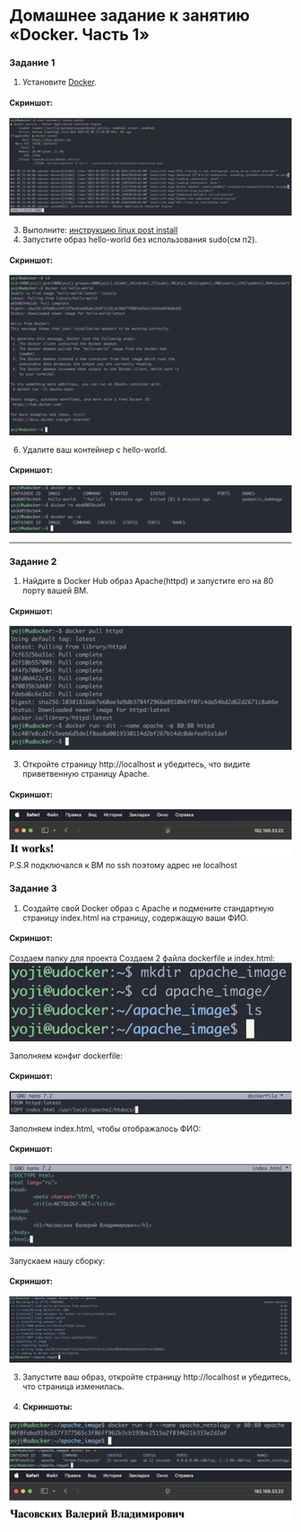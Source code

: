 # Домашнее задание к занятию «Docker. Часть 1»


### Задание 1  

1. Установите [Docker](https://www.docker.com/).
#### Скриншот:
![1](https://github.com/yojihc/netology-Virtualization/blob/6-03-Docker-Part-1/pics/01.png?raw=true)

3. Выполните: [инструкцию linux post install](https://docs.docker.com/engine/install/linux-postinstall/) 
4. Запустите образ hello-world  без использования sudo(см п2).
#### Скриншот:
![2](https://github.com/yojihc/netology-Virtualization/blob/6-03-Docker-Part-1/pics/02.png?raw=true)

6. Удалите ваш контейнер с hello-world.
#### Скриншот:
![3](https://github.com/yojihc/netology-Virtualization/blob/6-03-Docker-Part-1/pics/03.png?raw=true)

---
### Задание 2

1. Найдите в Docker Hub образ Apache(httpd) и запустите его на 80 порту вашей ВМ.
#### Скриншот:
![4](https://github.com/yojihc/netology-Virtualization/blob/6-03-Docker-Part-1/pics/04.png?raw=true)

3. Откройте страницу http://localhost и убедитесь, что видите приветвенную страницу Apache.
#### Скриншот:
![5](https://github.com/yojihc/netology-Virtualization/blob/6-03-Docker-Part-1/pics/05.png?raw=true)
P.S.Я подключался к ВМ по ssh поэтому адрес не localhost

### Задание 3

1. Создайте свой Docker образ с Apache и подмените стандартную страницу index.html на страницу, содержащую ваши ФИО.
#### Скриншот:
Создаем папку для проекта
Создаем 2 файла dockerfile и index.html:
![6](https://github.com/yojihc/netology-Virtualization/blob/6-03-Docker-Part-1/pics/07.png?raw=true)

Заполняем конфиг dockerfile:
#### Скриншот:
![7](https://github.com/yojihc/netology-Virtualization/blob/6-03-Docker-Part-1/pics/08.png?raw=true)

Заполняем index.html, чтобы отображалось ФИО:
#### Скриншот:
![8](https://github.com/yojihc/netology-Virtualization/blob/6-03-Docker-Part-1/pics/09.png?raw=true)

Запускаем нашу сборку:
#### Скриншот:
![9](https://github.com/yojihc/netology-Virtualization/blob/6-03-Docker-Part-1/pics/11.png?raw=true)

3. Запустите ваш образ, откройте страницу http://localhost и убедитесь, что страница изменилась.
4. #### Скриншоты:
![10](https://github.com/yojihc/netology-Virtualization/blob/6-03-Docker-Part-1/pics/12.png?raw=true)
![11](https://github.com/yojihc/netology-Virtualization/blob/6-03-Docker-Part-1/pics/13.png?raw=true)
![12](https://github.com/yojihc/netology-Virtualization/blob/6-03-Docker-Part-1/pics/14.png?raw=true)
